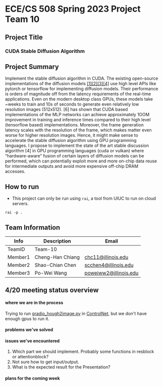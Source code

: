 # ECE/CS 508 Spring 2023 Project Team 10

## Project Title
### CUDA Stable Diffusion Algorithm

## Project Summary

Implement the stable diffusion algorithm in CUDA. 
The existing open-source implementations of the diffusion models [[1]](https://arxiv.org/abs/2112.10752 )[[2]](https://arxiv.org/abs/2302.05543)[[3]](https://github.com/CompVis/latent-diffusion)[[4]](https://github.com/lllyasviel/ControlNet) use high level APIs like 
pytorch or tensorflow for implementing diffusion models. Their performance is orders of magnitude off 
from the latency requirements of the real-time applications. Even on the modern desktop class GPUs, 
these models take ~weeks to train and 10s of seconds to generate even relatively low resolution images 
(512x512). [6] has shown that CUDA based implementations of the MLP networks can achieve 
approximately 1OOM improvement in training and inference times compared to their high level 
(tensorflow based) implementations. Moreover, the frame generation latency scales with the resolution 
of the frame, which makes matter even worse for higher resolution images. Hence, it might make sense 
to accelerate the stable diffusion algorithm using GPU programming languages. I propose to implement 
the state of the art stable discussion algorithm [4] in GPU programming languages (cuda or vulkan) 
where “hardware-aware” fusion of certain layers of diffusion models can be performed, which can 
potentially exploit more and more on-chip data reuse for intermediate outputs and avoid more 
expensive off-chip DRAM accesses. 

## How to run
- This project can only be run using `rai`, a tool from UIUC to run on cloud servers.
```
rai -p .
```

## Team Information

|   Info      |        Description     |        Email      |
| ----------- | ---------------------- | ---------------- |
| TeamID      |        Team-10        |
| Member1     |     Cheng-Han Chiang   |  chc11@illinois.edu    |
| Member2     |     Shao-Chian Chen   |  scchen4@illinois.edu |
| Member3     |     Po-Wei Wang    |  poweiww2@illinois.edu  |

## 4/20 meeting status overview
#### where we are in the process
Trying to run [gradio_hough2image.py](https://github.com/lllyasviel/ControlNet/blob/main/gradio_hough2image.py) in [ControlNet](https://github.com/lllyasviel/ControlNet), but we don't have enough gpus to run it.
#### problems we've solved

#### issues we've encountered
1. Which part we should implement. Probably some functions in resblock or attentionblock?
2. Not sure how to get input/output.
3. What is the expected result for the Presentation?
#### plans for the coming week
